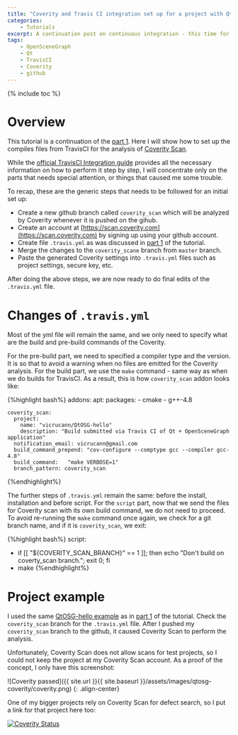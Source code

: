 ```yaml
---
title: "Coverity and Travis CI integration set up for a project with Qt and OpenSceneGraph dependencies"
categories: 
    - Tutorials
excerpt: A continuation post on continuous integration - this time for defect search in your codes. 
tags: 
    - OpenSceneGraph 
    - Qt
    - TravisCI
    - Coverity
    - github
---
```


{% include toc %}

# Overview

This tutorial is a continuation of the [part 1](http://vicrucann.github.io/tutorials/qtosg-travis/). Here I will show how to set up the compiles files from TravisCI for the analysis of [Coverity Scan](https://scan.coverity.com).

While the [official TravisCI Integration guide](https://scan.coverity.com/travis_ci) provides all the necessary information on how to perform it step by step, I will concentrate only on the parts that needs special attention, or things that caused me some trouble.

To recap, these are the generic steps that needs to be followed for an initial set up: 

* Create a new github branch called `coverity_scan` which will be analyzed by Coverity whenever it is pushed on the gihub.
* Create an account at [https://scan.coverity.com](https://scan.coverity.com) by signing up using your github account.
* Create file `.travis.yml` as was discussed in [part 1](http://vicrucann.github.io/tutorials/qtosg-travis/) of the tutorial.
* Merge the changes to the `coverity_scane` branch from `master` branch.
* Paste the generated Coverity settings into `.travis.yml` files such as project settings, secure key, etc.

After doing the above steps, we are now ready to do final edits of the `.travis.yml` file.

# Changes of `.travis.yml` 

Most of the yml file will remain the same, and we only need to specify what are the build and pre-build commands of the Coverity. 

For the pre-build part, we need to specified a compiler type and the version. It is so that to avoid a warning when no files are emitted for the Coverity analysis. For the build part, we use the `make` command - same way as when we do builds for TravisCI. As a result, this is how `coverity_scan` addon looks like:

{%highlight bash%}
addons:
  apt:
    packages:
      - cmake
      - g++-4.8

    coverity_scan:
      project:
        name: "vicrucann/QtOSG-hello"
        description: "Build submitted via Travis CI of Qt + OpenSceneGraph application"
      notification_email: vicrucann@gmail.com
      build_command_prepend: "cov-configure --comptype gcc --compiler gcc-4.8"
      build_command:   "make VERBOSE=1"
      branch_pattern: coverity_scan
{%endhighlight%}

The further steps of `.travis.yml` remain the same: before the install, installation and before script. For the `script` part, now that we send the files for Coverity scan with its own build command, we do not need to proceed. To avoid re-running the `make` command once again, we check for a git branch name, and if it is `coverity_scan`, we exit:

{%highlight bash%}
script:
  - if [[ "${COVERITY_SCAN_BRANCH}" == 1 ]];
      then
        echo "Don't build on coverty_scan branch.";
        exit 0;
    fi
  - make
{%endhighlight%}

# Project example

I used the same [QtOSG-hello example](https://github.com/vicrucann/QtOSG-hello) as in [part 1](http://vicrucann.github.io/tutorials/qtosg-travis/) of the tutorial. Check the `coverity_scan` branch for the `.travis.yml` file. After I pushed my `coverity_scan` branch to the github, it caused Coverity Scan to perform the analysis. 

Unfortunately, Coverity Scan does not allow scans for test projects, so I could not keep the project at my Coverity Scan account. As a proof of the concept, I only have this screenshot: 

![Coverity passed]({{ site.url }}{{ site.baseurl }}/assets/images/qtosg-coverity/coverity.png)
{: .align-center}

One of my bigger projects rely on Coverity Scan for defect search, so I put a link for that project here too:

[![Coverity Status](https://scan.coverity.com/projects/9322/badge.svg)](https://scan.coverity.com/projects/vicrucann-cherish)



